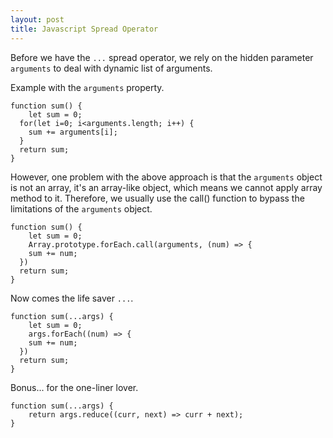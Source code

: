 ```yaml
---
layout: post
title: Javascript Spread Operator
---
```


Before we have the `...` spread operator, we rely on the hidden parameter `arguments` to deal with dynamic list of arguments.

Example with the `arguments` property.

```
function sum() {
	let sum = 0;
  for(let i=0; i<arguments.length; i++) {
  	sum += arguments[i];
  }
  return sum;
}
```
However, one problem with the above approach is that the `arguments` object is not an array, it's an array-like object, which means we cannot apply array method to it. Therefore, we usually use the call() function to bypass the limitations of the `arguments` object.

```
function sum() {
	let sum = 0;
	Array.prototype.forEach.call(arguments, (num) => {
  	sum += num;
  })
  return sum;
}
```
Now comes the life saver `...`. 
```
function sum(...args) {
	let sum = 0;
	args.forEach((num) => {
  	sum += num;
  })
  return sum;
}
```
Bonus... for the one-liner lover.
```
function sum(...args) {
	return args.reduce((curr, next) => curr + next);
}
```

